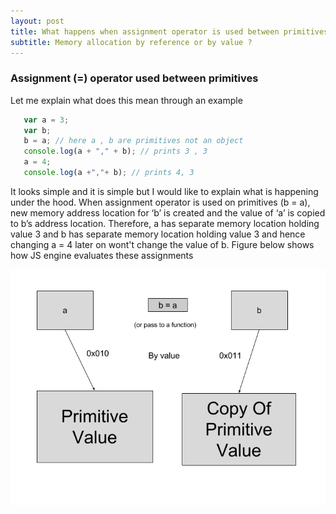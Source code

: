 ```yaml
---
layout: post
title: What happens when assignment operator is used between primitives and objects.
subtitle: Memory allocation by reference or by value ?
---
```


### Assignment (=) operator used between primitives
Let me explain what does this mean through an example

```javascript
   var a = 3;
   var b;
   b = a; // here a , b are primitives not an object
   console.log(a + "," + b); // prints 3 , 3
   a = 4;
   console.log(a +","+ b); // prints 4, 3
```
It looks simple and it is simple but I would like to explain what is happening under the hood. When assignment operator is used on primitives (b = a), new memory address location for ‘b’  is created and the  value of ‘a’  is copied to b’s address location. Therefore, a has separate memory location holding value 3 and b has separate memory location holding value 3 and hence changing a = 4 later on wont't change the value of b. Figure below shows how JS engine evaluates these assignments

![AssignmentByValye](../img/AssignmentByValue.png)
